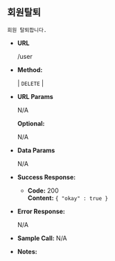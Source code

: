 **회원탈퇴**
----
    
    회원 탈퇴합니다.
    
* **URL**

  /user

* **Method:**
  
  | `DELETE` |
  
*  **URL Params**

   N/A

   **Optional:**
 
   N/A

* **Data Params**
    
   N/A

* **Success Response:**
  
  * **Code:** 200 <br />
    **Content:** `{ "okay" : true }`
 
* **Error Response:**

    N/A

* **Sample Call:**
    N/A
    
* **Notes:**

